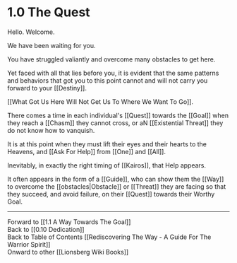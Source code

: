 # 1.0 The Quest

Hello. Welcome. 

We have been waiting for you. 

You have struggled valiantly and overcome many obstacles to get here. 

Yet faced with all that lies before you, it is evident that the same patterns and behaviors that got you to this point cannot and will not carry you forward to your [[Destiny]]. 

[[What Got Us Here Will Not Get Us To Where We Want To Go]]. 

There comes a time in each individual's [[Quest]] towards the [[Goal]] when they reach a [[Chasm]] they cannot cross, or aN [[Existential Threat]] they do not know how to vanquish.

It is at this point when they must lift their eyes and their hearts to the Heavens, and [[Ask For Help]] from [[One]] and [[All]]. 

Inevitably, in exactly the right timing of [[Kairos]], that Help appears. 

It often appears in the form of a [[Guide]], who can show them the [[Way]] to overcome the [[obstacles|Obstacle]] or [[Threat]] they are facing so that they succeed, and avoid failure, on their [[Quest]] towards their Worthy Goal. 

____
Forward to [[1.1 A Way Towards The Goal]]  
Back to [[0.10 Dedication]]    
Back to Table of Contents [[Rediscovering The Way - A Guide For The Warrior Spirit]]  
Onward to other [[Lionsberg Wiki Books]]  

